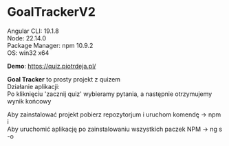 # GoalTrackerV2

Angular CLI: 19.1.8<br />
Node: 22.14.0<br />
Package Manager: npm 10.9.2<br />
OS: win32 x64<br />

**Demo**: https://quiz.piotrdeja.pl/

**Goal Tracker** to prosty projekt z quizem <br />
Działanie aplikacji:<br />
Po kliknięciu 'zacznij quiz' wybieramy pytania, a następnie otrzymujemy wynik końcowy

Aby zainstalować projekt pobierz repozytorjum i uruchom komendę -> npm i<br />
Aby uruchomić aplikację po zainstalowaniu wszystkich paczek NPM -> ng s -o
